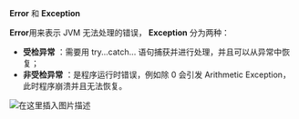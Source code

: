 ﻿**Error** 和 **Exception**


**Error**⽤来表示 JVM ⽆法处理的错误，
**Exception** 分为两种：

 - **受检异常** ：需要⽤ try...catch... 语句捕获并进⾏处理，并且可以从异常中恢复；
 - **⾮受检异常** ：是程序运⾏时错误，例如除 0 会引发 Arithmetic Exception，此时程序崩溃并且⽆法恢复。


![在这里插入图片描述](https://img-blog.csdnimg.cn/09f9090c94af496698a7365a62d7dfc6.png?x-oss-process=image/watermark,type_ZHJvaWRzYW5zZmFsbGJhY2s,shadow_50,text_Q1NETiBAcHVyaXR5LWdvb2Q=,size_20,color_FFFFFF,t_70,g_se,x_16)

